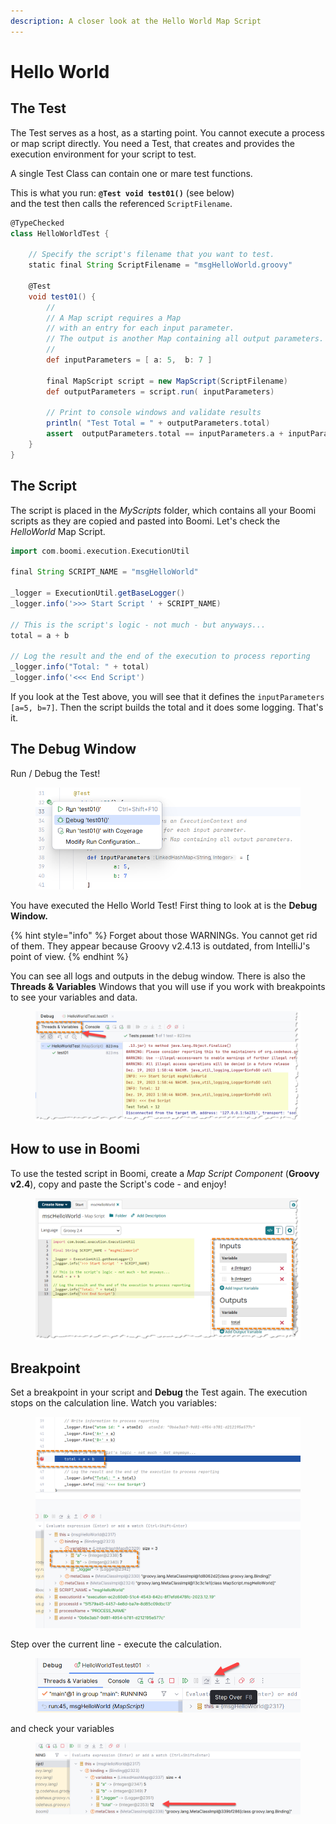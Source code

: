 ```yaml
---
description: A closer look at the Hello World Map Script
---
```


# Hello World

## The Test

The Test serves as a host, as a starting point. You cannot execute a process or map script directly. You need a Test, that creates and provides the execution environment for your script to test.

A single Test Class can contain one or mare test functions.&#x20;

This is what you run: **`@Test void test01()`** (see below)\
and the test then calls the referenced `ScriptFilename`.

```groovy
@TypeChecked
class HelloWorldTest {
    
    // Specify the script's filename that you want to test.
    static final String ScriptFilename = "msgHelloWorld.groovy"
    
    @Test
    void test01() {
        //
        // A Map script requires a Map 
        // with an entry for each input parameter.
        // The output is another Map containing all output parameters.
        //
        def inputParameters = [ a: 5,  b: 7 ]

        final MapScript script = new MapScript(ScriptFilename)
        def outputParameters = script.run( inputParameters)

        // Print to console windows and validate results
        println( "Test Total = " + outputParameters.total)
        assert  outputParameters.total == inputParameters.a + inputParameters.b
    }
}
```

## The Script

The script is placed in the _MyScripts_ folder, which contains all your Boomi scripts as they are copied and pasted into Boomi. Let's check the _HelloWorld_ Map Script.

```groovy
import com.boomi.execution.ExecutionUtil

final String SCRIPT_NAME = "msgHelloWorld"

_logger = ExecutionUtil.getBaseLogger()
_logger.info('>>> Start Script ' + SCRIPT_NAME)

// This is the script's logic - not much - but anyways...
total = a + b
    
// Log the result and the end of the execution to process reporting
_logger.info("Total: " + total)
_logger.info('<<< End Script')

```

If you look at the Test above, you will see that it defines the `inputParameters [a=5, b=7]`. Then the script builds the total and it does some logging. That's it.

## The Debug Window

Run / Debug the Test!

<div align="left">

<figure><img src="../.gitbook/assets/image (27).png" alt="" width="563"><figcaption></figcaption></figure>

</div>

You have executed the Hello World Test! First thing to look at is the **Debug Window.**

{% hint style="info" %}
Forget about those WARNINGs. You cannot get rid of them. They appear because Groovy v2.4.13 is outdated, from IntelliJ's point of view.&#x20;
{% endhint %}

You can see all logs and outputs in the debug window. There is also the **Threads & Variables** Windows that you will use if you work with breakpoints to see your variables and data.

<figure><img src="../.gitbook/assets/image (25).png" alt=""><figcaption></figcaption></figure>

## How to use in Boomi

To use the tested script in Boomi, create a _Map Script Component_ (**Groovy v2.4**), copy and paste the Script's code - and enjoy!

<figure><img src="../.gitbook/assets/image (26).png" alt=""><figcaption></figcaption></figure>

## Breakpoint

Set a breakpoint in your script and **Debug** the Test again. The execution stops on the calculation line. Watch you variables:

<figure><img src="../.gitbook/assets/image (28).png" alt=""><figcaption></figcaption></figure>

Step over the current line - execute the calculation.

<figure><img src="../.gitbook/assets/image (29).png" alt=""><figcaption></figcaption></figure>

and check your variables

<figure><img src="../.gitbook/assets/image (30).png" alt=""><figcaption></figcaption></figure>
